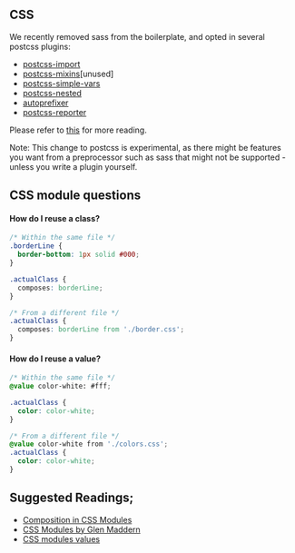 ## CSS

We recently removed sass from the boilerplate, and opted in several postcss plugins:
- [postcss-import](https://github.com/postcss/postcss-import)
- [postcss-mixins](https://github.com/postcss/postcss-mixins)[unused]
- [postcss-simple-vars](https://github.com/postcss/postcss-simple-vars)
- [postcss-nested](https://github.com/postcss/postcss-nested)
- [autoprefixer](https://github.com/postcss/autoprefixer)
- [postcss-reporter](https://github.com/postcss/postcss-reporter)


Please refer to [this](https://github.com/choonkending/react-webpack-node/issues/150) for more reading.

Note: This change to postcss is experimental, as there might be features you want from a preprocessor such as sass that might not be supported - unless you write a plugin yourself.

## CSS module questions

#### How do I reuse a class?
```css
/* Within the same file */
.borderLine {
  border-bottom: 1px solid #000;
}

.actualClass {
  composes: borderLine;
}

/* From a different file */
.actualClass {
  composes: borderLine from './border.css';
}

```

#### How do I reuse a value?
```css
/* Within the same file */
@value color-white: #fff;

.actualClass {
  color: color-white;
}

/* From a different file */
@value color-white from './colors.css';
.actualClass {
  color: color-white;
}

```

## Suggested Readings;
- [Composition in CSS Modules](https://github.com/css-modules/css-modules/blob/master/docs/composition.md)
- [CSS Modules by Glen Maddern](http://glenmaddern.com/articles/css-modules)
- [CSS modules values](https://github.com/css-modules/postcss-modules-values)
